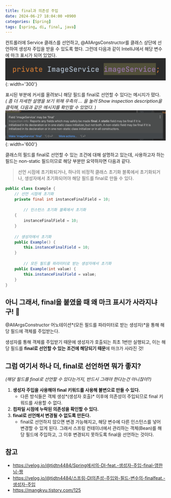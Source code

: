 ```yaml
---
title: final과 의존성 주입
date: 2024-06-27 18:04:00 +0900
categories: [Spring]
tags: [spring, di, final, java]
---
```


컨트롤러에 Service 클래스를 선언하고, @AllArgsConstructor를 클래스 상단에 선언하여 생성자 주입을 받을 수 있도록 했다. 그런데 다음과 같이 IntelliJ에서 해당 변수에 마크 표시가 되어 있었다.
<br>
![image](/assets/img/post/spring/240627_final-키워드와-의존성-주입/screenshot_01.png){: width='300'}


표시된 부분에 커서를 올려보니 해당 필드를 final로 선언할 수 있다는 메시지가 떴다. <br>
_( 좀 더 자세한 설명을 보기 위해 우측의 … 을 눌러 Show inspection description을 클릭해, 다음과 같은 메시지를 확인할 수 있었다. )_
<br>
![image](/assets/img/post/spring/240627_final-키워드와-의존성-주입/screenshot_02.png){: width='600'}

클래스의 필드를 final로 선언할 수 있는 조건에 대해 설명하고 있는데, 사용하고자 하는 필드는 non-static 필드이므로 해당 부분만 요약하자면 다음과 같다.

> 선언 시점에 초기화되거나, 하나의 비정적 클래스 초기화 블록에서 초기화되거나, 생성자에서 초기화되어야 해당 필드를 final로 만들 수 있다.

~~~ java
public class Example {
    // 선언 시점에 초기화
    private final int instanceFinalField = 10;

		// 인스턴스 초기화 블록에서 초기화
    {
        instanceFinalField = 10; 
    }

    // 생성자에서 초기화
    public Example() {
        this.instanceFinalField = 10; 
    }

		// 모든 필드를 파라미터로 받는 생성자에서 초기화
    public Example(int value) {
        this.instanceFinalField = value; 
    }
}
~~~

## 아니 그래서, final을 붙였을 때 왜 마크 표시가 사라지냐구! 🤔
@AllArgsConstructor 어노테이션*(모든 필드를 파라미터로 받는 생성자)*을 통해 해당 필드에 객체를 주입받는다. 

생성자를 통해 객체를 주입받기 때문에 생성자가 호출되는 최초 1번만 실행되고, 이는 해당 필드를 **final로 선언할 수 있는 조건에 해당되기 때문**에 마크가 사라진 것!
<br>

## 그럼 여기서 하나 더, final로 선언하면 뭐가 좋지?
*(해당 필드를 final로 선언할 수 있다는거지, 반드시 그래야 한다는건 아니잖아?)*

1. **생성자 주입을 사용해야 final 키워드를 사용해 불변으로 만들 수 있다.** 
    - 다른 방식들은 객체 생성*(생성자 호출)* 이후에 의존성이 주입되므로 final 키워드를 사용할 수 없다.
2. **컴파일 시점에 누락된 의존성을 확인할 수 있다.**
3. **final로 선언해서 변경될 수 없도록 만든다.** 
    - final로 선언하지 않으면 변경 가능해지고, 해당 변수에 다른 인스턴스를 넣어 변경할 수 있게 된다. 그래서 스프링 컨테이너에서 관리하는 객체(Bean)를 해당 필드에 주입하고, 그 이후 변경되지 못하도록 final을 선언하는 것이다.


## 참고
- <https://velog.io/@tjdtn4484/Spring에서의-DI-feat.-생성자-주입-final-영한님-짱>
- <https://velog.io/@tjdtn4484/스프링-DI의존성-주입와-필드-변수의-finalfeat.-생성자-주입>
- <https://mangkyu.tistory.com/125>
